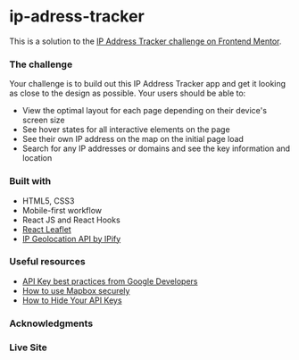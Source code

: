 # ip-adress-tracker
This is a solution to the [IP Address Tracker challenge on Frontend Mentor](https://www.frontendmentor.io/challenges/ip-address-tracker-I8-0yYAH0).  

### The challenge
Your challenge is to build out this IP Address Tracker app and get it looking as close to the design as possible. 
Your users should be able to:

- View the optimal layout for each page depending on their device's screen size
- See hover states for all interactive elements on the page
- See their own IP address on the map on the initial page load
- Search for any IP addresses or domains and see the key information and location


### Built with
- HTML5, CSS3
- Mobile-first workflow
- React JS and React Hooks
- [React Leaflet](https://react-leaflet.js.org/)
- [IP Geolocation API by IPify](https://geo.ipify.org/)

### Useful resources
- [API Key best practices from Google Developers](https://developers.google.com/maps/api-key-best-practices)
- [How to use Mapbox securely](https://docs.mapbox.com/help/troubleshooting/how-to-use-mapbox-securely/)
- [How to Hide Your API Keys](https://youtu.be/NpWWOS-tC5s)

### Acknowledgments

### Live Site



